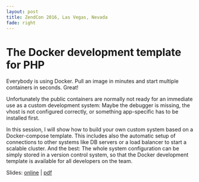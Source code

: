 ```yaml
---
layout: post
title: ZendCon 2016, Las Vegas, Nevada
fade: right
---
```

# The Docker development template for PHP
Everybody is using Docker. Pull an image in minutes and start multiple containers in seconds. Great!

Unfortunately the public containers are normally not ready for an immediate use as a custom development system: Maybe the debugger is missing, the vhost is not configured correctly, or something app-specific has to be installed first.

In this session, I will show how to build your own custom system based on a Docker-compose template. This includes also the automatic setup of connections to other systems like DB servers or a load balancer to start a scalable cluster. And the best: The whole system configuration can be simply stored in a version control system, so that the Docker development template is available for all developers on the team.

Slides: [online](https://5square.github.io/talks/2016/2016-10-20-ZendCon-The-Docker-Development-Template/The_Docker_Development_Template.html) | [pdf](https://5square.github.io/talks/2016/2016-10-20-ZendCon-The-Docker-Development-Template/The_Docker_Development_Template.pdf)
